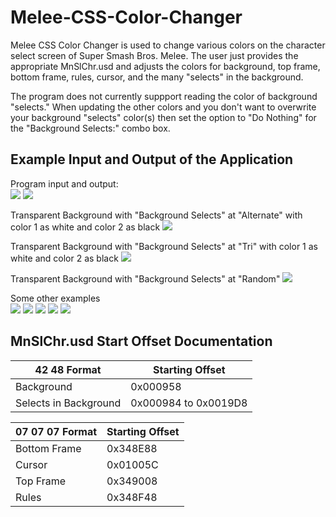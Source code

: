 # Melee-CSS-Color-Changer

Melee CSS Color Changer is used to change various colors on the character select screen of Super Smash Bros. Melee. The user just provides the appropriate MnSlChr.usd and adjusts the colors for background, top frame, bottom frame, rules, cursor, and the many "selects" in the background.

The program does not currently suppport reading the color of background "selects." When updating the other colors and you don't want to overwrite your background "selects" color(s) then set the option to "Do Nothing" for the "Background Selects:" combo box.

## Example Input and Output of the Application
Program input and output:  
![](https://imgur.com/e6IcL6A.png)
![](https://i.imgur.com/rtecYi0.png)

Transparent Background with "Background Selects" at "Alternate" with color 1 as white and color 2 as black
![](https://thumbs.gfycat.com/HideousParallelAruanas.webp)

Transparent Background with "Background Selects" at "Tri" with color 1 as white and color 2 as black
![](https://thumbs.gfycat.com/UniqueOddballBrontosaurus.webp)

Transparent Background with "Background Selects" at "Random"
![](https://thumbs.gfycat.com/ConcreteGraciousCuscus.webp)

Some other examples  
![](https://media.giphy.com/media/YmaxEUjhXJQU5jHanY/giphy.gif)
![](https://media.giphy.com/media/jsCGchgNEuuDRfAKEa/giphy.gif)
![](https://media.giphy.com/media/kboTn0eF0dPeaGM6zL/giphy.gif)
![](https://media.giphy.com/media/mDT65dpD2ZenaZzB6G/giphy.gif)
![](https://media.giphy.com/media/cJSerfJeOrSXpMIapF/giphy.gif)

## MnSlChr.usd Start Offset Documentation  
42 48 Format    | Starting Offset
--------------- | ---------------
Background | 0x000958  
Selects in Background | 0x000984 to 0x0019D8  

07 07 07 Format | Starting Offset
--------------- | ---------------
Bottom Frame | 0x348E88  
Cursor | 0x01005C  
Top Frame | 0x349008  
Rules | 0x348F48  
